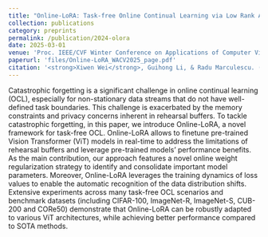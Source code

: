 ```yaml
---
title: "Online-LoRA: Task-free Online Continual Learning via Low Rank Adaptation"
collection: publications
category: preprints
permalink: /publication/2024-olora
date: 2025-03-01
venue: 'Proc. IEEE/CVF Winter Conference on Applications of Computer Vision (WACV)'
paperurl: 'files/Online-LoRA_WACV2025_page.pdf'
citation: '<strong>Xiwen Wei</strong>, Guihong Li, & Radu Marculescu. (2025). &quot;Online-LoRA: Task-free Online Continual Learning via Low Rank Adaptation.&quot; <i>Proc. IEEE/CVF Winter Conference on Applications of Computer Vision (WACV)</i>.'
---
```


<!-- @inproceedings{xiwenwei_wacv,
  author = {Xiwen Wei and Guihong Li and Radu Marculescu},
  title = {Online-Lo{RA}: Task-free Online Continual Learning via Low Rank Adaptation},
  booktitle = {Proc. IEEE/CVF Winter Conference on Applications of Computer Vision (WACV)},
  year = {2025},
  pages = {}
} -->

<!-- ```
@inproceedings{
wei2024onlinelora,
title={Online-Lo{RA}: Task-free Online Continual Learning via Low Rank Adaptation},
author={Xiwen Wei and Guihong Li and Radu Marculescu},
booktitle={NeurIPS 2024 Workshop on Scalable Continual Learning for Lifelong Foundation Models},
year={2024},
url={https://openreview.net/forum?id=X7OKRr09OS}
}
``` -->

Catastrophic forgetting is a significant challenge in online continual learning (OCL), especially for non-stationary data streams that do not have well-defined task boundaries. This challenge is exacerbated by the memory constraints and privacy concerns inherent in rehearsal buffers. To tackle catastrophic forgetting, in this paper, we introduce Online-LoRA, a novel framework for task-free OCL. Online-LoRA allows to finetune pre-trained Vision Transformer (ViT) models in real-time to address the limitations of rehearsal buffers and leverage pre-trained models’ performance benefits. As the main contribution, our approach features a novel online weight regularization strategy to identify and consolidate important model parameters. Moreover, Online-LoRA leverages the training dynamics of loss values to enable the automatic recognition of the data distribution shifts. Extensive experiments across many task-free OCL scenarios and benchmark datasets (including CIFAR-100, ImageNet-R, ImageNet-S, CUB-200 and CORe50) demonstrate that Online-LoRA can be robustly adapted to various ViT architectures, while achieving better performance compared to SOTA methods. 